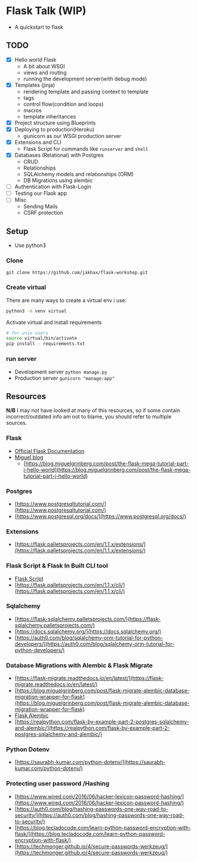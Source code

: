 # Flask Talk (WIP)
- A quickstart to flask

## TODO
- [x] Hello world Flask
    - A bit about WSGI
    - views and routing
    - running the development server(with debug mode)
- [x] Templates (jinja)
    - rendering template and passing context to template
    - tags
    - control flow(condition and loops)
    - macros
    - template inheritances
- [x] Project structure using Blueprints
- [x] Deploying to production(Heroku)
    - gunicorn as our WSGI production server
- [x] Extensions and CLI
    - Flask Script for commands like `runserver` and `shell`
- [x] Databases (Relational) with Postgres
    - CRUD
    - Relationships
    - SQLAlchemy models and relationships (ORM)
    - DB Migrations using alembic
- [ ] Authentication with Flask-Login
- [ ] Testing our Flask app
- [ ] Misc
    - Sending Mails
    - CSRF protection


## Setup 
- Use python3
### Clone
`git clone https://github.com/jakhax/flask-workshop.git`
### Create virtual
There are many ways to create a virtual env i use:
```bash
python3 -m venv virtual
```
Activate virtual and install requirements
```bash
# for unix users
source virtual/bin/activate
pip install - requirements.txt
```
### run server
- Development server `python manage.py`
- Production server `gunicorn "manage:app"`


##  Resources
**N/B** I may not have looked at many of this resources, so if some contain incorrect/outdated info am not to blame, you should refer to multiple sources.
### Flask
- [Official Flask Documentation](https://flask.palletsprojects.com/)
- [Miguel blog](https://blog.miguelgrinberg.com/category/Flask)
    - [https://blog.miguelgrinberg.com/post/the-flask-mega-tutorial-part-i-hello-world](https://blog.miguelgrinberg.com/post/the-flask-mega-tutorial-part-i-hello-world)
    
### Postgres 
- [https://www.postgresqltutorial.com/](https://www.postgresqltutorial.com/)
- [https://www.postgresql.org/docs/](https://www.postgresql.org/docs/)

### Extensions
- [https://flask.palletsprojects.com/en/1.1.x/extensions/](https://flask.palletsprojects.com/en/1.1.x/extensions/)

### Flask Script & Flask In Built CLI tool
- [Flask Script](https://flask-script.readthedocs.io/en/latest/)
- [https://flask.palletsprojects.com/en/1.1.x/cli/](https://flask.palletsprojects.com/en/1.1.x/cli/)

### Sqlalchemy
- [https://flask-sqlalchemy.palletsprojects.com/](https://flask-sqlalchemy.palletsprojects.com/)
- [https://docs.sqlalchemy.org/](https://docs.sqlalchemy.org/)
- [https://auth0.com/blog/sqlalchemy-orm-tutorial-for-python-developers/](https://auth0.com/blog/sqlalchemy-orm-tutorial-for-python-developers/)

### Database Migrations with Alembic & Flask Migrate
- [https://flask-migrate.readthedocs.io/en/latest/](https://flask-migrate.readthedocs.io/en/latest/)
- [https://blog.miguelgrinberg.com/post/flask-migrate-alembic-database-migration-wrapper-for-flask](https://blog.miguelgrinberg.com/post/flask-migrate-alembic-database-migration-wrapper-for-flask)
- [Flask Alembic](https://flask-alembic.readthedocs.io/en/stable/)
- [https://realpython.com/flask-by-example-part-2-postgres-sqlalchemy-and-alembic/](https://realpython.com/flask-by-example-part-2-postgres-sqlalchemy-and-alembic/)

### Python Dotenv
- [https://saurabh-kumar.com/python-dotenv/](https://saurabh-kumar.com/python-dotenv/)

### Protecting user password /Hashing
- [https://www.wired.com/2016/06/hacker-lexicon-password-hashing/](https://www.wired.com/2016/06/hacker-lexicon-password-hashing/)
- [https://auth0.com/blog/hashing-passwords-one-way-road-to-security/](https://auth0.com/blog/hashing-passwords-one-way-road-to-security/)
- [https://blog.tecladocode.com/learn-python-password-encryption-with-flask/](https://blog.tecladocode.com/learn-python-password-encryption-with-flask/)
- [https://techmonger.github.io/4/secure-passwords-werkzeug/](https://techmonger.github.io/4/secure-passwords-werkzeug/)
